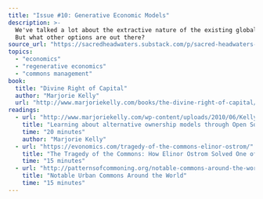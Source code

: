 ```yaml
---
title: "Issue #10: Generative Economic Models"
description: >-
  We've talked a lot about the extractive nature of the existing global economy.
  But what other options are out there?
source_url: "https://sacredheadwaters.substack.com/p/sacred-headwaters-10-generative-economic"
topics:
  - "economics"
  - "regenerative economics"
  - "commons management"
book:
  title: "Divine Right of Capital"
  author: "Marjorie Kelly"
  url: "http://www.marjoriekelly.com/books/the-divine-right-of-capital/"
readings:
  - url: "http://www.marjoriekelly.com/wp-content/uploads/2010/06/Kelly-Spring-2013.pdf"
    title: "Learning about alternative ownership models through Open Source design"
    time: "20 minutes"
    author: "Marjorie Kelly"
  - url: "https://evonomics.com/tragedy-of-the-commons-elinor-ostrom/"
    title: "The Tragedy of the Commons: How Elinor Ostrom Solved One of Life’s Greatest Dilemmas"
    time: "15 minutes"
  - url: "http://patternsofcommoning.org/notable-commons-around-the-world/"
    title: "Notable Urban Commons Around the World"
    time: "15 minutes"
---
```

